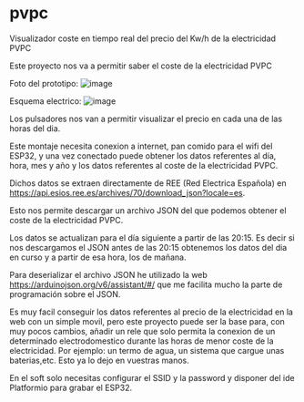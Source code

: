 # pvpc
Visualizador coste en tiempo real del precio del Kw/h de la electricidad PVPC

Este proyecto nos va a permitir saber el coste de la electricidad PVPC

Foto del prototipo:
![image](https://user-images.githubusercontent.com/48222471/216771040-a1290710-e25a-4d1b-8bd3-cba4f3a47e85.png)

Esquema electrico:
![image](https://user-images.githubusercontent.com/48222471/216771065-38075b54-1081-4251-bbe6-352c2559182e.png)

Los pulsadores nos van a permitir visualizar el precio en cada una de las horas del dia.

Este montaje necesita conexion a internet, pan comido para el wifi del ESP32, y una vez conectado puede obtener los datos referentes al día, hora, mes y año y los  datos referentes al coste de la electricidad PVPC. 

Dichos datos se extraen directamente de REE (Red Electrica Española) en https://api.esios.ree.es/archives/70/download_json?locale=es.

Esto nos permite descargar un archivo JSON del que podemos obtener el coste de la electricidad PVPC.

Los datos se actualizan para el día siguiente a partir de las 20:15. Es decir si nos descargamos el JSON antes de las 20:15 obtenemos los datos del dia en curso y a partir de esa hora, los de mañana.

Para deserializar el archivo JSON he utilizado la web https://arduinojson.org/v6/assistant/#/ que me facilita mucho la parte de programación sobre el JSON.

Es muy facil conseguir los datos referentes al precio de la electricidad en la web con un simple movil, pero este proyecto puede ser la base para, con muy pocos cambios, añadir un rele que solo permita la conexion de un determinado electrodomestico durante las horas de menor coste de la electricidad. Por ejemplo: un termo de agua, un sistema que cargue unas baterias,etc. Esto ya lo dejo en vuestras manos.

En el  soft solo necesitas configurar el SSID y la password y disponer del ide Platformio para grabar el ESP32.






